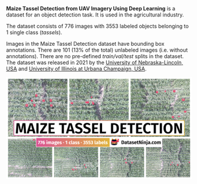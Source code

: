 **Maize Tassel Detection from UAV Imagery Using Deep Learning** is a dataset for an object detection task. It is used in the agricultural industry. 



The dataset consists of 776 images with 3553 labeled objects belonging to 1 single class (*tassels*).

Images in the Maize Tassel Detection dataset have bounding box annotations. There are 101 (13% of the total) unlabeled images (i.e. without annotations). There are no pre-defined <i>train/val/test</i> splits in the dataset. The dataset was released in 2021 by the [University of Nebraska-Lincoln, USA](https://www.unl.edu/home/) and [University of Illinois at Urbana Champaign, USA](https://illinois.edu/).

<img src="https://github.com/dataset-ninja/maize-tassel-detection/raw/main/visualizations/poster.png">
